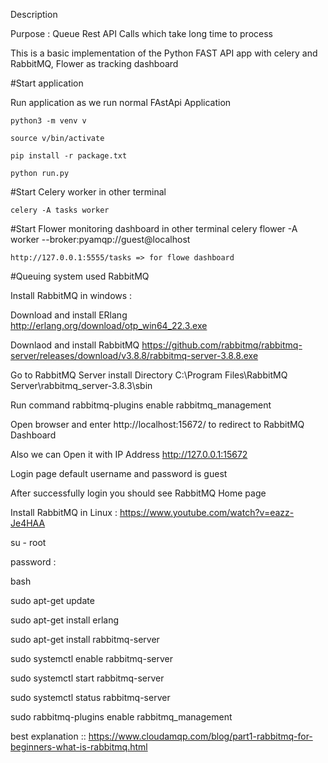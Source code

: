 Description

Purpose : Queue Rest API Calls which take long time to process

This is a basic implementation of the Python FAST API app with celery and RabbitMQ, Flower as tracking dashboard




#Start application

Run application as we run normal FAstApi Application

    python3 -m venv v

    source v/bin/activate

    pip install -r package.txt
    
    python run.py

#Start Celery worker in other terminal

    celery -A tasks worker

#Start Flower monitoring dashboard in other terminal
    celery flower -A worker --broker:pyamqp://guest@localhost

    http://127.0.0.1:5555/tasks => for flowe dashboard

    

#Queuing system used 
    RabbitMQ



Install RabbitMQ in windows :

Download and install ERlang http://erlang.org/download/otp_win64_22.3.exe

Downlaod and install RabbitMQ https://github.com/rabbitmq/rabbitmq-server/releases/download/v3.8.8/rabbitmq-server-3.8.8.exe

Go to RabbitMQ Server install Directory C:\Program Files\RabbitMQ Server\rabbitmq_server-3.8.3\sbin

Run command rabbitmq-plugins enable rabbitmq_management

Open browser and enter http://localhost:15672/ to redirect to RabbitMQ Dashboard

Also we can Open it with IP Address http://127.0.0.1:15672

Login page default username and password is guest

After successfully login you should see RabbitMQ Home page

Install RabbitMQ in Linux : https://www.youtube.com/watch?v=eazz-Je4HAA

su - root

password : 

bash

sudo apt-get update

sudo apt-get install erlang

sudo apt-get install rabbitmq-server

sudo systemctl enable rabbitmq-server

sudo systemctl start  rabbitmq-server

sudo systemctl status  rabbitmq-server

sudo rabbitmq-plugins enable rabbitmq_management

best explanation :: https://www.cloudamqp.com/blog/part1-rabbitmq-for-beginners-what-is-rabbitmq.html